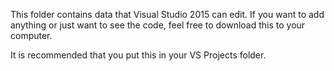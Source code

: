 This folder contains data that Visual Studio 2015 can edit. If you want to add anything or just want to see the code, feel free to download this to your computer.

It is recommended that you put this in your VS Projects folder.
